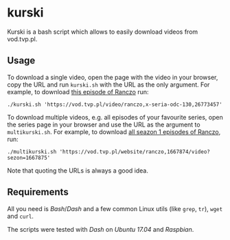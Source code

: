 # kurski
Kurski is a bash script which allows to easily download videos from vod.tvp.pl.

## Usage

To download a single video, open the page with the video in your browser, copy the URL and run `kurski.sh` with the URL as the only argument.  For example, to download [this episode of Ranczo](https://vod.tvp.pl/video/ranczo,x-seria-odc-130,26773457) run:

```
./kurski.sh 'https://vod.tvp.pl/video/ranczo,x-seria-odc-130,26773457'
```

To download multiple videos, e.g. all episodes of your favourite series, open the series page in your browser and use the URL as the argument to `multikurski.sh`.  For example, to download [all seazon 1 episodes of Ranczo](https://vod.tvp.pl/website/ranczo,1667874/video?sezon=1667875), run:

```
./multikurski.sh 'https://vod.tvp.pl/website/ranczo,1667874/video?sezon=1667875'
```

Note that quoting the URLs is always a good idea.

## Requirements

All you need is *Bash*/*Dash* and a few common Linux utils (like `grep`, `tr`), `wget` and `curl`.

The scripts were tested with *Dash* on *Ubuntu 17.04* and *Raspbian*.
